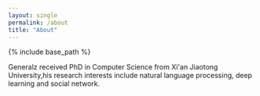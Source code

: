 ```yaml
---
layout: single
permalink: /about
title: "About"
---
```


{% include base_path %}

Generalz received PhD in Computer Science from Xi'an Jiaotong University,his research interests include natural language processing, deep learning and social network.


